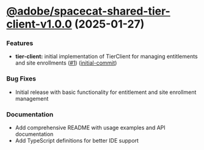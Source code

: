 # [@adobe/spacecat-shared-tier-client-v1.0.0](https://github.com/adobe/spacecat-shared/compare/@adobe/spacecat-shared-tier-client-v1.0.0...@adobe/spacecat-shared-tier-client-v1.0.0) (2025-01-27)

### Features

* **tier-client:** initial implementation of TierClient for managing entitlements and site enrollments ([#1](https://github.com/adobe/spacecat-shared/issues/1)) ([initial-commit](https://github.com/adobe/spacecat-shared/commit/initial-commit))

### Bug Fixes

* Initial release with basic functionality for entitlement and site enrollment management

### Documentation

* Add comprehensive README with usage examples and API documentation
* Add TypeScript definitions for better IDE support
